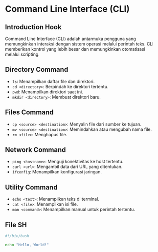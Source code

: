# Command Line Interface (CLI)

## Introduction Hook
Command Line Interface (CLI) adalah antarmuka pengguna yang memungkinkan interaksi dengan sistem operasi melalui perintah teks. CLI memberikan kontrol yang lebih besar dan memungkinkan otomatisasi melalui scripting.

## Directory Command
- `ls`: Menampilkan daftar file dan direktori.
- `cd <directory>`: Berpindah ke direktori tertentu.
- `pwd`: Menampilkan direktori saat ini.
- `mkdir <directory>`: Membuat direktori baru.

## Files Command
- `cp <source> <destination>`: Menyalin file dari sumber ke tujuan.
- `mv <source> <destination>`: Memindahkan atau mengubah nama file.
- `rm <file>`: Menghapus file.

## Network Command
- `ping <hostname>`: Menguji konektivitas ke host tertentu.
- `curl <url>`: Mengambil data dari URL yang ditentukan.
- `ifconfig`: Menampilkan konfigurasi jaringan.

## Utility Command
- `echo <text>`: Menampilkan teks di terminal.
- `cat <file>`: Menampilkan isi file.
- `man <command>`: Menampilkan manual untuk perintah tertentu.

## File SH
```bash
#!/bin/bash

echo "Hello, World!"
```
